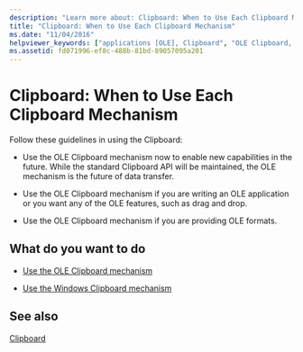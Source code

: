 ```yaml
---
description: "Learn more about: Clipboard: When to Use Each Clipboard Mechanism"
title: "Clipboard: When to Use Each Clipboard Mechanism"
ms.date: "11/04/2016"
helpviewer_keywords: ["applications [OLE], Clipboard", "OLE Clipboard, guidelines", "Clipboard [MFC], mechanisms", "OLE Clipboard, formats", "formats [MFC], Clipboard for OLE", "Clipboard [MFC], formats"]
ms.assetid: fd071996-ef8c-488b-81bd-89057095a201
---
```

# Clipboard: When to Use Each Clipboard Mechanism

Follow these guidelines in using the Clipboard:

- Use the OLE Clipboard mechanism now to enable new capabilities in the future. While the standard Clipboard API will be maintained, the OLE mechanism is the future of data transfer.

- Use the OLE Clipboard mechanism if you are writing an OLE application or you want any of the OLE features, such as drag and drop.

- Use the OLE Clipboard mechanism if you are providing OLE formats.

## What do you want to do

- [Use the OLE Clipboard mechanism](clipboard-using-the-ole-clipboard-mechanism.md)

- [Use the Windows Clipboard mechanism](clipboard-using-the-windows-clipboard.md)

## See also

[Clipboard](clipboard.md)

